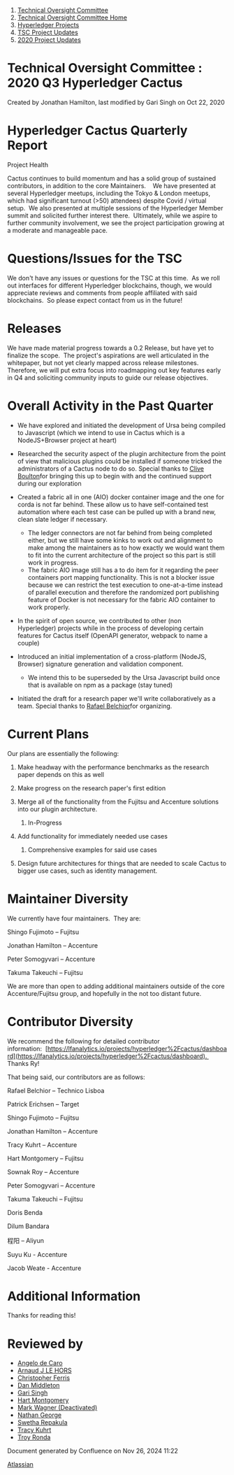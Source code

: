 1. [Technical Oversight Committee](index.html)
2. [Technical Oversight Committee Home](Technical-Oversight-Committee-Home_21430274.html)
3. [Hyperledger Projects](Hyperledger-Projects_21447704.html)
4. [TSC Project Updates](TSC-Project-Updates_21430854.html)
5. [2020 Project Updates](2020-Project-Updates_21450093.html)

# Technical Oversight Committee : 2020 Q3 Hyperledger Cactus

Created by Jonathan Hamilton, last modified by Gari Singh on Oct 22, 2020

# Hyperledger Cactus Quarterly Report

Project Health

Cactus continues to build momentum and has a solid group of sustained contributors, in addition to the core Maintainers.    We have presented at several Hyperledger meetups, including the Tokyo &amp; London meetups, which had significant turnout (&gt;50) attendees) despite Covid / virtual setup.  We also presented at multiple sessions of the Hyperledger Member summit and solicited further interest there.  Ultimately, while we aspire to further community involvement, we see the project participation growing at a moderate and manageable pace.

# Questions/Issues for the TSC

We don't have any issues or questions for the TSC at this time.  As we roll out interfaces for different Hyperledger blockchains, though, we would appreciate reviews and comments from people affiliated with said blockchains.  So please expect contact from us in the future!

# Releases

We have made material progress towards a 0.2 Release, but have yet to finalize the scope.  The project's aspirations are well articulated in the whitepaper, but not yet clearly mapped across release milestones.  Therefore, we will put extra focus into roadmapping out key features early in Q4 and soliciting community inputs to guide our release objectives.

# Overall Activity in the Past Quarter

- We have explored and initiated the development of Ursa being compiled to Javascript (which we intend to use in Cactus which is a NodeJS+Browser project at heart)
- Researched the security aspect of the plugin architecture from the point of view that malicious plugins could be installed if someone tricked the administrators of a Cactus node to do so. Special thanks to [Clive Boulton](https://lf-hyperledger.atlassian.net/wiki/people/70121:cd28b3ec-0f42-4c0a-a8a5-83954ab74aad?ref=confluence)for bringing this up to begin with and the continued support during our exploration
- Created a fabric all in one (AIO) docker container image and the one for corda is not far behind. These allow us to have self-contained test automation where each test case can be pulled up with a brand new, clean slate ledger if necessary.
  
  - The ledger connectors are not far behind from being completed either, but we still have some kinks to work out and alignment to make among the maintainers as to how exactly we would want them to fit into the current architecture of the project so this part is still work in progress.
  - The fabric AIO image still has a to do item for it regarding the peer containers port mapping functionality. This is not a blocker issue because we can restrict the test execution to one-at-a-time instead of parallel execution and therefore the randomized port publishing feature of Docker is not necessary for the fabric AIO container to work properly.
- In the spirit of open source, we contributed to other (non Hyperledger) projects while in the process of developing certain features for Cactus itself (OpenAPI generator, webpack to name a couple)
- Introduced an initial implementation of a cross-platform (NodeJS, Browser) signature generation and validation component. 
  
  - We intend this to be superseded by the Ursa Javascript build once that is available on npm as a package (stay tuned)
- Initiated the draft for a research paper we'll write collaboratively as a team. Special thanks to [Rafael Belchior](https://lf-hyperledger.atlassian.net/wiki/people/712020:0476fdbd-25a2-41d4-9ba2-27de7ea0f715?ref=confluence)for organizing.

# Current Plans

Our plans are essentially the following:

1. Make headway with the performance benchmarks as the research paper depends on this as well
2. Make progress on the research paper's first edition
3. Merge all of the functionality from the Fujitsu and Accenture solutions into our plugin architecture.
   
   1. In-Progress
4. Add functionality for immediately needed use cases
   
   1. Comprehensive examples for said use cases
5. Design future architectures for things that are needed to scale Cactus to bigger use cases, such as identity management.

# Maintainer Diversity

We currently have four maintainers.  They are:

Shingo Fujimoto – Fujitsu

Jonathan Hamilton – Accenture

Peter Somogyvari – Accenture

Takuma Takeuchi – Fujitsu

We are more than open to adding additional maintainers outside of the core Accenture/Fujitsu group, and hopefully in the not too distant future.

# Contributor Diversity

We recommend the following for detailed contributor information:  [https://lfanalytics.io/projects/hyperledger%2Fcactus/dashboard](https://lfanalytics.io/projects/hyperledger%2Fcactus/dashboard).  Thanks Ry!

That being said, our contributors are as follows:

Rafael Belchior – Technico Lisboa

Patrick Erichsen – Target

Shingo Fujimoto – Fujitsu

Jonathan Hamilton – Accenture

Tracy Kuhrt – Accenture

Hart Montgomery – Fujitsu

Sownak Roy – Accenture

Peter Somogyvari – Accenture

Takuma Takeuchi – Fujitsu

Doris Benda

Dilum Bandara

程阳 – Aliyun

Suyu Ku - Accenture

Jacob Weate - Accenture

# Additional Information

Thanks for reading this!  

# Reviewed by

- [Angelo de Caro](https://lf-hyperledger.atlassian.net/wiki/people/70121:d6b0f0e4-825f-4f16-88e1-4d14e95f2f10?ref=confluence)
- [Arnaud J LE HORS](https://lf-hyperledger.atlassian.net/wiki/people/70121:0e75e3b8-500a-4067-9f7e-ed46e91bcb9d?ref=confluence)
- [Christopher Ferris](https://lf-hyperledger.atlassian.net/wiki/people/5abb903a8724022aa9070581?ref=confluence)
- [Dan Middleton](https://lf-hyperledger.atlassian.net/wiki/people/712020:2979764a-3998-4ef1-8810-60b799067924?ref=confluence)
- [Gari Singh](https://lf-hyperledger.atlassian.net/wiki/people/557058:51429e31-90f4-4684-b7cd-9a4fe15ff188?ref=confluence)
- [Hart Montgomery](https://lf-hyperledger.atlassian.net/wiki/people/712020:86f447c0-86dc-43b3-ac03-6a31923bbb84?ref=confluence)
- [Mark Wagner (Deactivated)](https://lf-hyperledger.atlassian.net/wiki/people/70121:81b88945-c9ef-40fe-9224-207bdb280922?ref=confluence)
- [Nathan George](https://lf-hyperledger.atlassian.net/wiki/people/712020:3e7556ab-cdb8-47f5-8b68-12a3378021fd?ref=confluence)
- [Swetha Repakula](https://lf-hyperledger.atlassian.net/wiki/people/712020:503b5691-8e92-4d2d-83d3-e9e74d296436?ref=confluence)
- [Tracy Kuhrt](https://lf-hyperledger.atlassian.net/wiki/people/712020:eb6ae9c3-aa8e-40ba-9dab-a6969b1ac52e?ref=confluence)
- [Troy Ronda](https://lf-hyperledger.atlassian.net/wiki/people/557058:c854f35a-2b58-4be3-9003-ca2a67495580?ref=confluence)

Document generated by Confluence on Nov 26, 2024 11:22

[Atlassian](http://www.atlassian.com/)
